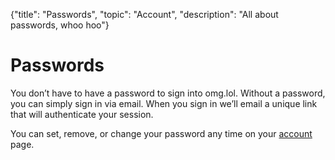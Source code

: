 {"title": "Passwords", "topic": "Account", "description": "All about passwords, whoo hoo"}

# Passwords

You don’t have to have a password to sign into omg.lol. Without a password, you can simply sign in via email. When you sign in we’ll email a unique link that will authenticate your session.

You can set, remove, or change your password any time on your [account](/account/) page.
